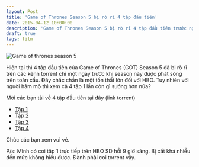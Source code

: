 ```yaml
---
layout: Post
title: 'Game of Thrones Season 5 bị rò rĩ 4 tập đầu tiên'
date: 2015-04-12 10:00:00
description: 'Game of Thrones Season 5 bị rò rĩ 4 tập đầu tiên trước ngày khởi chiếu'
draft: true
tags: film
---
```


![Game of thrones season 5](http://i.ytimg.com/vi/RgVB8oWUxzo/hqdefault.jpg)

Hiện tại thì 4 tập đầu tiên của Game of Thrones (GOT) Season 5 đã bị rò rĩ trên các kênh torrent chỉ một ngày trước khi season này được phát sóng trên toàn cầu. Đây chắc chắn là một tổn thất lớn đối với HBO. Tuy nhiên với người hâm mộ thì xem cả 4 tập 1 lần còn gì sướng hơn nữa?

Mời các bạn tải về 4 tập đầu tiên tại đây (link torrent)

- [Tập 1](https://kat.cr/game-of-thrones-s05e01-webrip-xvid-fum-ettv-t10491948.html)
- [Tập 2](https://kat.cr/game-of-thrones-s05e02-webrip-xvid-fum-ettv-t10491949.html)
- [Tập 3](https://kat.cr/game-of-thrones-s05e03-webrip-xvid-fum-ettv-t10492041.html)
- [Tập 4](https://kat.cr/game-of-thrones-s05e04-webrip-xvid-fum-ettv-t10492993.html)

Chúc các bạn xem vui vẻ.

P/s: Mình có coi tập 1 trực tiếp trên HBO SD hồi 9 giờ sáng. Bị cắt khá nhiều đến mức không hiểu được. Đành phải coi torrent vậy.
